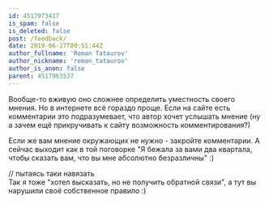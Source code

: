 ```yaml
---
id: 4517973417
is_spam: false
is_deleted: false
post: /feedback/
date: 2019-06-27T09:51:44Z
author_fullname: 'Roman Tataurov'
author_nickname: 'roman_tataurov'
author_is_anon: false
parent: 4517963537
---
```


<p>Вообще-то вживую оно сложнее определить уместность своего мнения. Но в интернете всё гораздо проще. Если на сайте есть комментарии это подразумевает, что автор хочет услышать мнение (ну а зачем ещё прикручивать к сайту возможность комментирования?)</p><p>Если же вам мнение окружающих не нужно - закройте комментарии. А сейчас выходит как в той поговорке "Я бежала за вами два квартала, чтобы сказать вам, что вы мне абсолютно безразличны" :)</p><p>// пытаясь таки навязать<br>Так я тоже "хотел высказать, но не получить обратной связи", а тут вы нарушили своё собственное правило :)</p>
